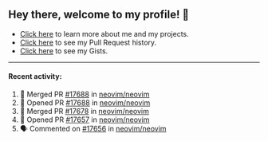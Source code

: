 ## Hey there, welcome to my profile! 👋

- [Click here](https://seandewar.github.io/) to learn more about me and my projects.
- [Click here](https://github.com/search?p=1&q=author%3Aseandewar+is%3Apr) to see my Pull Request history.
- [Click here](https://gist.github.com/seandewar) to see my Gists.

---

#### Recent activity:

<!--START_SECTION:activity-->
1. 🎉 Merged PR [#17688](https://github.com/neovim/neovim/pull/17688) in [neovim/neovim](https://github.com/neovim/neovim)
2. 💪 Opened PR [#17688](https://github.com/neovim/neovim/pull/17688) in [neovim/neovim](https://github.com/neovim/neovim)
3. 🎉 Merged PR [#17678](https://github.com/neovim/neovim/pull/17678) in [neovim/neovim](https://github.com/neovim/neovim)
4. 💪 Opened PR [#17657](https://github.com/neovim/neovim/pull/17657) in [neovim/neovim](https://github.com/neovim/neovim)
5. 🗣 Commented on [#17656](https://github.com/neovim/neovim/issues/17656) in [neovim/neovim](https://github.com/neovim/neovim)
<!--END_SECTION:activity-->
